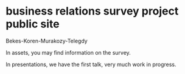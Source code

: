 # business relations survey project public site
Bekes-Koren-Murakozy-Telegdy 

In assets, you may find information on the survey.

In presentations, we have the first talk, very much work in progress. 
